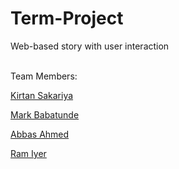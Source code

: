 # Term-Project
Web-based story with user interaction 



<br/>Team Members: 

[Kirtan Sakariya](https://github.com/kirtansakariya)

[Mark Babatunde](https://github.com/mbabatunde)

[Abbas Ahmed](https://github.com/abbasahmed)

[Ram Iyer](https://github.com/ramiyer1998)
